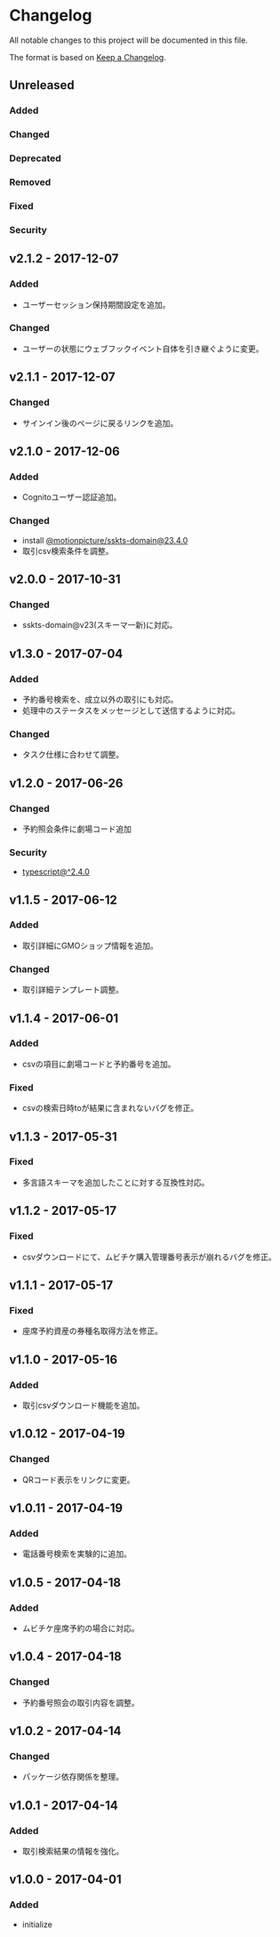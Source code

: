 # Changelog
All notable changes to this project will be documented in this file.

The format is based on [Keep a Changelog](http://keepachangelog.com/).

## Unreleased
### Added

### Changed

### Deprecated

### Removed

### Fixed

### Security


## v2.1.2 - 2017-12-07
### Added
- ユーザーセッション保持期間設定を追加。

### Changed
- ユーザーの状態にウェブフックイベント自体を引き継ぐように変更。

## v2.1.1 - 2017-12-07
### Changed
- サインイン後のページに戻るリンクを追加。

## v2.1.0 - 2017-12-06
### Added
- Cognitoユーザー認証追加。

### Changed
- install [@motionpicture/sskts-domain@23.4.0](https://www.npmjs.com/package/@motionpicture/sskts-domain)
- 取引csv検索条件を調整。

## v2.0.0 - 2017-10-31
### Changed
- sskts-domain@v23(スキーマ一新)に対応。

## v1.3.0 - 2017-07-04
### Added
- 予約番号検索を、成立以外の取引にも対応。
- 処理中のステータスをメッセージとして送信するように対応。

### Changed
- タスク仕様に合わせて調整。

## v1.2.0 - 2017-06-26
### Changed
- 予約照会条件に劇場コード追加

### Security
- [typescript@^2.4.0](https://github.com/Microsoft/TypeScript)

## v1.1.5 - 2017-06-12
### Added
- 取引詳細にGMOショップ情報を追加。

### Changed
- 取引詳細テンプレート調整。

## v1.1.4 - 2017-06-01
### Added
- csvの項目に劇場コードと予約番号を追加。

### Fixed
- csvの検索日時toが結果に含まれないバグを修正。

## v1.1.3 - 2017-05-31
### Fixed
- 多言語スキーマを追加したことに対する互換性対応。

## v1.1.2 - 2017-05-17
### Fixed
- csvダウンロードにて、ムビチケ購入管理番号表示が崩れるバグを修正。

## v1.1.1 - 2017-05-17
### Fixed
- 座席予約資産の券種名取得方法を修正。

## v1.1.0 - 2017-05-16
### Added
- 取引csvダウンロード機能を追加。

## v1.0.12 - 2017-04-19
### Changed
- QRコード表示をリンクに変更。

## v1.0.11 - 2017-04-19
### Added
- 電話番号検索を実験的に追加。

## v1.0.5 - 2017-04-18
### Added
- ムビチケ座席予約の場合に対応。

## v1.0.4 - 2017-04-18
### Changed
- 予約番号照会の取引内容を調整。

## v1.0.2 - 2017-04-14
### Changed
- パッケージ依存関係を整理。

## v1.0.1 - 2017-04-14
### Added
- 取引検索結果の情報を強化。

## v1.0.0 - 2017-04-01
### Added
- initialize
